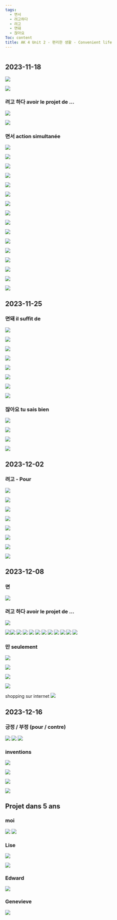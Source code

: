 ```yaml
---
tags:
  - 면서
  - 려고하다
  - 려고
  - 면돼
  - 젆아요
Toc: content
title: AK 4 Unit 2 - 편리한 생활 - Convenient life
---
```

```toc
```


## 2023-11-18

![](2023_11_18-exo-으-면서.png)

![](2023_11_18-exo-으-려고-하다.png)

### 려고 하다 avoir le projet de ...

![](2023_11_18-regle-으-려고-하다-avoir-le-projet-de.png)

![](2023_11_18-exo2-으-려고-하다.png)

### 면서 action simultanée

![](2023_11_18-regle-으-면서-actions-simultanées.png)

![](2023_11_18-1-한란산-가려고-하는데.png)

![](2023_11_18-2-찍으려고-해요.png)

![](2023_11_18-3-기념품을-사려고-해요.png)

![](2023_11_18-4-날씨가-좋으니까-산에-가려고-해요.png)

![](2023_11_18-5-한국으로-여행가려고-해요.png)

![](2023_11_18-6-공부하면서-졸아요.png)

![](2023_11_18-7-만화책-보면서-웃어요.png)

![](2023_11_18-8-밥을-먹으면서-TV를-봐요.png)

![](2023_11_18-9-밥을-먹으면서-말해요.png)

![](2023_11_18-10-운동하면서-영화를-봐요.png)

![](2023_11_18-11-웃으면서-사진을-찍어요.png)

![](2023_11_18-11-음아을-들으멘서-자전거를-타요.png)

![](2023_11_18-12-일을-하면서-음악을-들어요.png)

![](2023_11_18-13-쿠키를-먹으면서-영화를-봐요.png)

![](2023_11_18-노래하면서-춤줘요.png)

## 2023-11-25
### 면돼  il suffit de 


![](2023_11_25-면-돼요.png)

![](2023_11_25-면-돼요-01.png)

![](2023_11_25-면-돼요-02.png)

![](2023_11_25-면-돼요-03.png)

![](2023_11_25-면-돼요-04.png)

![](2023_11_25-면-돼요-05.png)

![](2023_11_25-면서.png)

![](2023_11_25-면서-01.png)

### 잖아요 tu sais bien

![](2023_11_25-잖아요-02.png)

![](2023_11_25-잖아요-03.png)

![](2023_11_25-잖아요-04.png)

![](2023_11_25-잖아요-05.png)

## 2023-12-02

###  려고 - Pour
![](2023-12-02-려고-1.png)

![](2023-12-02-려고-2.png)

![](2023-12-02-려고-exo-3.png)

![](2023-12-02-려고-exo-4.png)

![](2023-12-02-려고-exo-5.png)

![](2023-12-02-려고-exo-6.png)

![](2023-12-02-려고-exo-7.png)

![](2023-12-02-려고-exo-8.png)

## 2023-12-08
### 면

![](2023-12-08_면.png)

### 려고 하다 avoir le projet de ...
![](2023-12-08_려고_하다_1.png)

![](2023-12-08_려고_하다_2.png)![](2023-12-08_려고_하다_3.png)
![](2023-12-08_려고_하다_4.png)
![](2023-12-08_려고_하다_5.png)
![](2023-12-08_려고_하다_6.png)
![](2023-12-08_려고_하다_7.png)
![](2023-12-08_려고_하다_8.png)
![](2023-12-08_려고_하다_9.png)
![](2023-12-08_려고_하다_10.png)
![](2023-12-08_려고_하다_11.png)
![](2023-12-08_려고_하다_12.png)
![](2023-12-08_려고_하다_13.png)

### 만 seulement

![](2023-12-08_만_1.png)

![](2023-12-08_만_2.png)

![](2023-12-08_만_3.png)

![](2023-12-08_만_4.png)

shopping sur internet
![](2023-12-08_shopping_sur_internet.png)

## 2023-12-16

### 긍정 / 부정 (pour / contre)

![](2023-12-16_audio1.png)
![](2023-12-16_audio2.png)
![](2023-12-16_audio3.png)


### inventions

![](2023-12-16_invention1.png)

![](2023-12-16_invention2.png)

![](2023-12-16_invention3.png)

![](2023-12-16_invention4.png)

## Projet dans 5 ans 

### moi

![](2023-12-16-dans-5-ans-moi-1.png)
![](2023-12-16-dans-5-ans-moi-2.png)

### Lise 
![](2023-12-16-dans-5ans-Lise-1.png)

![](2023-12-16-dans-5ans-Lise-2.png)
### Edward

![](2023-12-16-dans-5-ans-Edward.png)
### Genevieve

![](2023-12-16-dans-5ans-Genevieve.png)